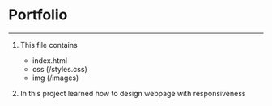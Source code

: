 # Portfolio
---

1. This file contains
    - index.html
    - css (/styles.css)
    - img (/images)

2. In this project learned how to design webpage with responsiveness
